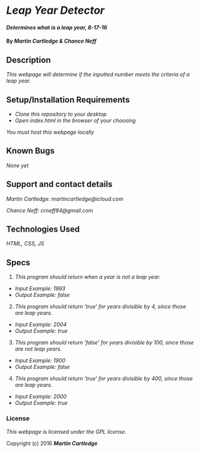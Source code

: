 # _Leap Year Detector_

#### _Determines what is a leap year, 8-17-16_

#### By _**Martin Cartledge &amp; Chance Neff**_

## Description

_This webpage will determine if the inputted number meets the criteria of a leap year._

## Setup/Installation Requirements

* _Clone this repository to your desktop_
* _Open index.html in the browser of your choosing_

_You must host this webpage locally_

## Known Bugs

_None yet_

## Support and contact details

_Martin Cartledge: martincartledge@icloud.com_

_Chance Neff: crneff84@gmail.com_

## Technologies Used

_HTML,
CSS,
JS_

## Specs

1. _This program should return when a year is not a leap year._
* _Input Example: 1993_
* _Output Example: false_
2. _This program should return 'true' for years divisible by 4, since those are leap years._
* _Input Example: 2004_
* _Output Example: true_
3. _This program should return 'false' for years divisible by 100, since those are not leap years._
* _Input Example: 1900_
* _Output Example: false_
4. _This program should return 'true' for years divisible by 400, since those are leap years._
* _Input Example: 2000_
* _Output Example: true_

### License

*This webpage is licensed under the GPL license.*

Copyright (c) 2016 **_Martin Cartledge_**

